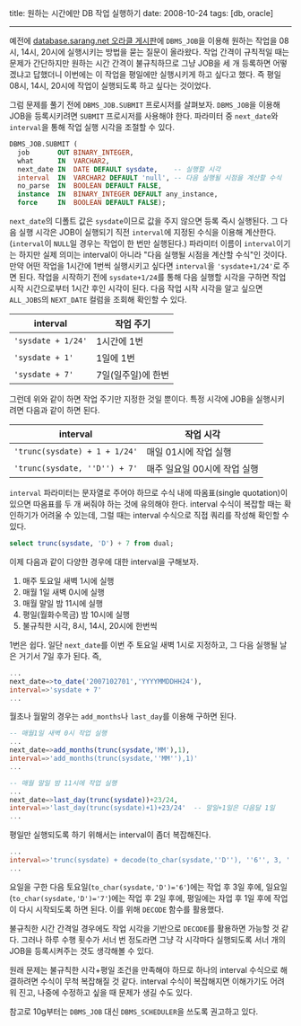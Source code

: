 title: 원하는 시간에만 DB 작업 실행하기
date: 2008-10-24
tags: [db, oracle]

---
예전에 [database.sarang.net 오라클 게시판](http://database.sarang.net/?criteria=oracle)에 `DBMS_JOB`을 이용해 원하는 작업을 08시, 14시, 20시에 실행시키는 방법을 묻는 질문이 올라왔다. 작업 간격이 규칙적일 때는 문제가 간단하지만 원하는 시간 간격이 불규칙하므로 그냥 JOB을 세 개 등록하면 어떻겠냐고 답했더니 이번에는 이 작업을 평일에만 실행시키게 하고 싶다고 했다. 즉 평일 08시, 14시, 20시에 작업이 실행되도록 하고 싶다는 것이었다.
<!--more-->

그럼 문제를 풀기 전에 `DBMS_JOB.SUBMIT` 프로시저를 살펴보자. `DBMS_JOB`을 이용해 JOB을 등록시키려면 `SUBMIT` 프로시저를 사용해야 한다. 파라미터 중 `next_date`와 `interval`을 통해 작업 실행 시각을 조절할 수 있다.

```sql
DBMS_JOB.SUBMIT (
  job       OUT BINARY_INTEGER,
  what      IN  VARCHAR2,
  next_date IN  DATE DEFAULT sysdate,    -- 실행할 시각
  interval  IN  VARCHAR2 DEFAULT 'null', -- 다음 실행될 시점을 계산할 수식
  no_parse  IN  BOOLEAN DEFAULT FALSE,
  instance  IN  BINARY_INTEGER DEFAULT any_instance,
  force     IN  BOOLEAN DEFAULT FALSE);
```

`next_date`의 디폴트 값은 `sysdate`이므로 값을 주지 않으면 등록 즉시 실행된다. 그 다음 실행 시각은 JOB이 실행되기 직전 `interval`에 지정된 수식을 이용해 계산한다. (`interval`이 `NULL`일 경우는 작업이 한 번만 실행된다.) 파라미터 이름이 `interval`이기는 하지만 실제 의미는 interval이 아니라 "다음 실행될 시점을 계산할 수식"인 것이다. 만약 어떤 작업을 1시간에 1번씩 실행시키고 싶다면 `interval`을 `'sysdate+1/24'`로 주면 된다. 작업을 시작하기 전에 `sysdate+1/24`를 통해 다음 실행할 시각을 구하면 작업 시작 시간으로부터 1시간 후인 시각이 된다. 다음 작업 시작 시각을 알고 싶으면 `ALL_JOBS`의 `NEXT_DATE` 컬럼을 조회해 확인할 수 있다.

| interval         | 작업 주기        |
|------------------|-----------------|
|`'sysdate + 1/24'`| 1시간에 1번      |
|`'sysdate + 1'`   | 1일에 1번        |
|`'sysdate + 7'`   | 7일(일주일)에 한번|

그런데 위와 같이 하면 작업 주기만 지정한 것일 뿐이다. 특정 시각에 JOB을 실행시키려면 다음과 같이 하면 된다.

|interval                       | 작업 시각                 |
|-------------------------------|--------------------------|
|`'trunc(sysdate) + 1 + 1/24'`  | 매일 01시에 작업 실행      |
|`'trunc(sysdate, ''D'') + 7'`  | 매주 일요일 00시에 작업 실행|

`interval` 파라미터는 문자열로 주어야 하므로 수식 내에 따옴표(single quotation)이 있으면 따옴표를 두 개 써줘야 하는 것에 유의해야 한다. interval 수식이 복잡할 때는 확인하기가 어려울 수 있는데, 그럴 때는 interval 수식으로 직접 쿼리를 작성해 확인할 수 있다.

```sql
select trunc(sysdate, 'D') + 7 from dual;
```

이제 다음과 같이 다양한 경우에 대한 interval을 구해보자.

1. 매주 토요일 새벽 1시에 실행
2. 매월 1일 새벽 0시에 실행
3. 매월 말일 밤 11시에 실행
4. 평일(월화수목금) 밤 10시에 실행
5. 불규칙한 시각, 8시, 14시, 20시에 한번씩

1번은 쉽다. 일단 `next_date`를 이번 주 토요일 새벽 1시로 지정하고, 그 다음 실행될 날은 거기서 7일 후가 된다. 즉,

```sql
...
next_date=>to_date('2007102701','YYYYMMDDHH24'),
interval=>'sysdate + 7'
...
```

월초나 월말의 경우는 `add_months`나 `last_day`를 이용해 구하면 된다.

```sql
-- 매월1일 새벽 0시 작업 실행
...
next_date=>add_months(trunc(sysdate,'MM'),1),
interval=>'add_months(trunc(sysdate,''MM''),1)'
...

-- 매월 말일 밤 11시에 작업 실행
...
next_date=>last_day(trunc(sysdate))+23/24,
interval=>'last_day(trunc(sysdate)+1)+23/24'  -- 말일+1일은 다음달 1일
...
```

평일만 실행되도록 하기 위해서는 interval이 좀더 복잡해진다.

```sql
...
interval=>'trunc(sysdate) + decode(to_char(sysdate,''D''), ''6'', 3, ''7'', 2, 1) + 22/24'
...
```

요일을 구한 다음 토요일(`to_char(sysdate,'D')='6'`)에는 작업 후 3일 후에, 일요일(`to_char(sysdate,'D')='7'`)에는 작업 후 2일 후에, 평일에는 자업 후 1일 후에 작업이 다시 시작되도록 하면 된다. 이를 위해 `DECODE` 함수를 활용했다.

불규칙한 시간 간격일 경우에도 작업 시각을 기반으로 `DECODE`를 활용하면 가능할 것 같다. 그러나 하루 수행 횟수가 서너 번 정도라면 그냥 각 시각마다 실행되도록 서너 개의 JOB을 등록시켜주는 것도 생각해볼 수 있다.

원래 문제는 불규칙한 시각+평일 조건을 만족해야 하므로 하나의 interval 수식으로 해결하려면 수식이 무척 복잡해질 것 같다. interval 수식이 복잡해지면 이해가기도 어려워 진고, 나중에 수정하고 싶을 때 문제가 생길 수도 있다.

참고로 10g부터는 `DBMS_JOB` 대신 `DBMS_SCHEDULER`을 쓰도록 권고하고 있다.
